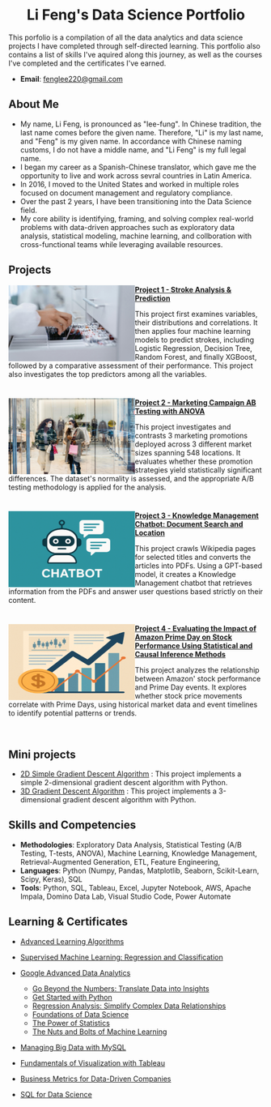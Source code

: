 <h1 align="center">Li Feng's Data Science Portfolio</h1>

This porfolio is a compilation of all the data analytics and data science projects I have completed through self-directed learning. This portfolio also contains a list of skills I've aquired along this journey, as well as the courses I've completed and the certificates I've earned.

- **Email**: [fenglee220@gmail.com](fenglee@gmail.com)


## About Me

- My name, Li Feng, is pronounced as "lee-fung". In Chinese tradition, the last name comes before the given name. Therefore, "Li" is my last name, and "Feng" is my given name. In accordance with Chinese naming customs, I do not have a middle name, and "Li Feng" is my full legal name.
- I began my career as a Spanish-Chinese translator, which gave me the opportunity to live and work across sevral countries in Latin America.
- In 2016, I moved to the United States and worked in multiple roles focused on document management and regulatory compliance.
- Over the past 2 years, I have been transitioning into the Data Science field.
- My core ability is identifying, framing, and solving complex real-world problems with data-driven approaches such as exploratory data analysis, statistical modeling, machine learning, and collboration with cross-functional teams while leveraging available resources.



## Projects

<img align="left" width="250" height="150" src="https://github.com/leenocturno/Data-Science-Portfolio/blob/main/Images/project-1%20stroke%20analysis.jpeg"> **[Project 1 - Stroke Analysis & Prediction](https://github.com/leenocturno/Data-Science-Portfolio/blob/main/Project%201%20-%20Stroke%20Analysis%20%26%20Prediction/stroke_analysis_and_prediction.ipynb)**

This project first examines variables, their distributions and correlations. It then applies four machine learning models to predict strokes, including Logistic Regression, Decision Tree, Random Forest, and finally XGBoost, followed by a comparative assessment of their performance. This project also investigates the top predictors among all the variables.


#

<img align="left" width="250" height="150" src="https://github.com/leenocturno/Data-Science-Portfolio/blob/main/Images/project-2%20marketing%20campaign.jpg"> **[Project 2 - Marketing Campaign AB Testing with ANOVA](https://github.com/leenocturno/Data-Science-Portfolio/blob/main/Project%202%20-%20Marketing%20Campaign%20AB%20Testing%20with%20ANOVA/AB%20Testing%20-%20Marketing%20Campaign%20ANOVA.ipynb)**

This project investigates and contrasts 3 marketing promotions deployed across 3 different market sizes spanning 548 locations. It evaluates whether these promotion strategies yield statistically significant differences. The dataset's normality is assessed, and the appropriate A/B testing methodology is applied for the analysis.


#

<img align="left" width="250" height="150" src="https://github.com/leenocturno/Data-Science-Portfolio/blob/main/Images/project-3%20chatbot.png"> **[Project 3 - Knowledge Management Chatbot: Document Search and Location](https://github.com/leenocturno/Data-Science-Portfolio/blob/main/Project%203%20-%20Chatbot%3A%20Document%20Search%20and%20Location/chatbot_wikipedia.ipynb)**

This project crawls Wikipedia pages for selected titles and converts the articles into PDFs. Using a GPT-based model, it creates a Knowledge Management chatbot that retrieves information from the PDFs and answer user questions based strictly on their content.


#

<img align="left" width="250" height="150" src="https://github.com/leenocturno/Data-Science-Portfolio/blob/main/Images/project-4%20primeday.png"> **[Project 4 - Evaluating the Impact of Amazon Prime Day on Stock Performance Using Statistical and Causal Inference Methods](https://github.com/leenocturno/Data-Science-Portfolio/blob/main/Project%204%20-%20Evaluating%20the%20Impact%20of%20Amazon%20Prime%20Day%20on%20Stock%20Performance%20Using%20Statistical%20and%20Causal%20Inference%20Methods/amazon_prime_day.ipynb)**

This project analyzes the relationship between Amazon' stock performance and Prime Day events. It explores whether stock price movements correlate with Prime Days, using historical market data and event timelines to identify potential patterns or trends.

<br />

## Mini projects

- [2D Simple Gradient Descent Algorithm](https://github.com/leenocturno/Data-Science-Portfolio/blob/main/Mini%20projects/2_dimensional_simple_gradient_descent%20algorithm.py) : This project implements a simple 2-dimensional gradient descent algorithm with Python.
- [3D Gradient Descent Algorithm](https://github.com/leenocturno/Data-Science-Portfolio/blob/main/Mini%20projects/3_dimensional_gradient_descent_algorithm.py) : This project implements a 3-dimensional gradient descent algorithm with Python.


 
## Skills and Competencies

- **Methodologies**: Exploratory Data Analysis, Statistical Testing (A/B Testing, T-tests, ANOVA), Machine Learning, Knowledge Management, Retrieval-Augmented Generation, ETL, Feature Engineering,
- **Languages**: Python (Numpy, Pandas, Matplotlib, Seaborn, Scikit-Learn, Scipy, Keras), SQL
- **Tools**: Python, SQL, Tableau, Excel, Jupyter Notebook, AWS, Apache Impala, Domino Data Lab, Visual Studio Code, Power Automate



## Learning & Certificates

- [Advanced Learning Algorithms](https://github.com/leenocturno/Data-Science-Portfolio/blob/main/Education%20and%20Certifications/Cert%20-%20Advanced%20Learning%20Algorithms.pdf)
- [Supervised Machine Learning: Regression and Classification](https://github.com/leenocturno/Data-Science-Portfolio/blob/main/Education%20and%20Certifications/Cert%20-%20Supervised%20Machine%20Learning%20Regression%20and%20Classification.pdf)
- [Google Advanced Data Analytics](https://github.com/leenocturno/Data-Science-Portfolio/blob/main/Education%20and%20Certifications/Cert%20-%20Google%20Advanced%20Data%20Analytics.pdf)
    - [Go Beyond the Numbers: Translate Data into Insights](https://github.com/leenocturno/Data-Science-Portfolio/blob/main/Education%20and%20Certifications/Cert%20-%20Go%20Beyond%20the%20Numbers%20Translate%20Data%20into%20Insights.pdf)
    - [Get Started with Python](https://github.com/leenocturno/Data-Science-Portfolio/blob/main/Education%20and%20Certifications/Cert%20-%20Get%20Started%20with%20Python.pdf)
    - [Regression Analysis: Simplify Complex Data Relationships ](https://github.com/leenocturno/Data-Science-Portfolio/blob/main/Education%20and%20Certifications/Cert%20-%20Regression%20Analysis%20Simplify%20Complex%20Data%20Relationships.pdf)
    - [Foundations of Data Science](https://github.com/leenocturno/Data-Science-Portfolio/blob/main/Education%20and%20Certifications/Cert%20-%20Foundations%20of%20Data%20Science.pdf)
    - [The Power of Statistics](https://github.com/leenocturno/Data-Science-Portfolio/blob/main/Education%20and%20Certifications/Cert%20-%20The%20Power%20of%20Statistics.pdf)
    - [The Nuts and Bolts of Machine Learning](https://github.com/leenocturno/Data-Science-Portfolio/blob/main/Education%20and%20Certifications/Cert%20-%20The%20Nuts%20and%20Bolts%20of%20Machine%20Learning.pdf)

- [Managing Big Data with MySQL](https://github.com/leenocturno/Data-Science-Portfolio/blob/main/Education%20and%20Certifications/Cert%20-%20Managing%20Big%20Data%20with%20MySQL.pdf)
- [Fundamentals of Visualization with Tableau](https://github.com/leenocturno/Data-Science-Portfolio/blob/main/Education%20and%20Certifications/Cert%20-%20Fundamentals%20of%20Visualization%20with%20Tableau.pdf)
- [Business Metrics for Data-Driven Companies](https://github.com/leenocturno/Data-Science-Portfolio/blob/main/Education%20and%20Certifications/Cert%20-%20Business%20Metrics%20for%20Data%20Driven%20Companies.pdf)
- [SQL for Data Science](https://github.com/leenocturno/Data-Science-Portfolio/blob/main/Education%20and%20Certifications/Cert%20-%20SQL%20for%20Data%20Science.pdf)
